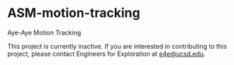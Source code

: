 # ASM-motion-tracking
Aye-Aye Motion Tracking

This project is currently inactive.  If you are interested in contributing to this project, please contact Engineers for Exploration at e4e@ucsd.edu.
